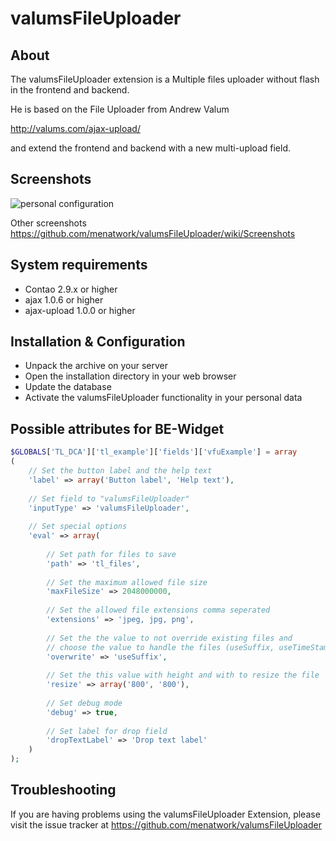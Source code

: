valumsFileUploader
======================

About
-----

The valumsFileUploader extension is a Multiple files uploader without flash in the frontend and backend.

He is based on the File Uploader from Andrew Valum

http://valums.com/ajax-upload/

and extend the frontend and backend with a new multi-upload field.


Screenshots
-----------

![personal configuration](http://img7.imagebanana.com/img/c62l07y7/tl_user.jpg)

Other screenshots
https://github.com/menatwork/valumsFileUploader/wiki/Screenshots

System requirements
-------------------

* Contao 2.9.x or higher
* ajax 1.0.6 or higher
* ajax-upload 1.0.0 or higher


Installation & Configuration
----------------------------

* Unpack the archive on your server
* Open the installation directory in your web browser
* Update the database
* Activate the valumsFileUploader functionality in your personal data


Possible attributes for BE-Widget
---------------------------------

```php
$GLOBALS['TL_DCA']['tl_example']['fields']['vfuExample'] = array
(
    // Set the button label and the help text
    'label' => array('Button label', 'Help text'),
 
    // Set field to "valumsFileUploader"
    'inputType' => 'valumsFileUploader',
 
    // Set special options
    'eval' => array(
 
        // Set path for files to save
        'path' => 'tl_files',
 
        // Set the maximum allowed file size
        'maxFileSize' => 2048000000,
 
        // Set the allowed file extensions comma seperated
        'extensions' => 'jpeg, jpg, png',
 
        // Set the the value to not override existing files and 
        // choose the value to handle the files (useSuffix, useTimeStamp)
        'overwrite' => 'useSuffix',
 
        // Set the this value with height and with to resize the file
        'resize' => array('800', '800'),
 
        // Set debug mode
        'debug' => true,
 
        // Set label for drop field
        'dropTextLabel' => 'Drop text label'
    )
);
```


Troubleshooting
---------------

If you are having problems using the valumsFileUploader Extension, please visit the issue tracker at https://github.com/menatwork/valumsFileUploader